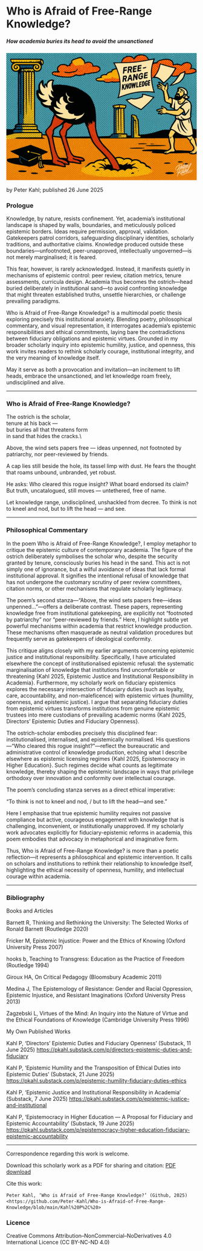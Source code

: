 # Who is Afraid of Free-Range Knowledge?
##### How academia buries its head to avoid the unsanctioned

![alt text](https://github.com/Peter-Kahl/Who-is-Afraid-of-Free-Range-Knowledge/blob/main/free-range-knowledge-2.jpg?raw=true)

by Peter Kahl; published 26 June 2025

### Prologue
Knowledge, by nature, resists confinement. Yet, academia’s institutional landscape is shaped by walls, boundaries, and meticulously policed epistemic borders. Ideas require permission, approval, validation. Gatekeepers patrol corridors, safeguarding disciplinary identities, scholarly traditions, and authoritative claims. Knowledge produced outside these boundaries—unfootnoted, peer-unapproved, intellectually ungoverned—is not merely marginalised; it is feared.

This fear, however, is rarely acknowledged. Instead, it manifests quietly in mechanisms of epistemic control: peer review, citation metrics, tenure assessments, curricula design. Academia thus becomes the ostrich—head buried deliberately in institutional sand—to avoid confronting knowledge that might threaten established truths, unsettle hierarchies, or challenge prevailing paradigms.

Who is Afraid of Free-Range Knowledge? is a multimodal poetic thesis exploring precisely this institutional anxiety. Blending poetry, philosophical commentary, and visual representation, it interrogates academia’s epistemic responsibilities and ethical commitments, laying bare the contradictions between fiduciary obligations and epistemic virtues. Grounded in my broader scholarly inquiry into epistemic humility, justice, and openness, this work invites readers to rethink scholarly courage, institutional integrity, and the very meaning of knowledge itself.

May it serve as both a provocation and invitation—an incitement to lift heads, embrace the unsanctioned, and let knowledge roam freely, undisciplined and alive.

---

### Who is Afraid of Free-Range Knowledge?

The ostrich is the scholar,\
tenure at his back —\
but buries all that threatens form\
in sand that hides the cracks.\


Above, the wind sets papers free —
ideas unpenned,
not footnoted by patriarchy,
nor peer-reviewed by friends.

A cap lies still beside the hole,
its tassel limp with dust.
He fears the thought that roams unbound,
unbranded, yet robust.


He asks: Who cleared this rogue insight?
What board endorsed its claim?
But truth, uncatalogued, still moves —
untethered, free of name.


Let knowledge range, undisciplined,
unshackled from decree.
To think is not to kneel and nod,
but to lift the head — and see.

---

### Philosophical Commentary

In the poem Who is Afraid of Free-Range Knowledge?, I employ metaphor to critique the epistemic culture of contemporary academia. The figure of the ostrich deliberately symbolises the scholar who, despite the security granted by tenure, consciously buries his head in the sand. This act is not simply one of ignorance, but a wilful avoidance of ideas that lack formal institutional approval. It signifies the intentional refusal of knowledge that has not undergone the customary scrutiny of peer review committees, citation norms, or other mechanisms that regulate scholarly legitimacy.

The poem’s second stanza—“Above, the wind sets papers free—ideas unpenned…”—offers a deliberate contrast. These papers, representing knowledge free from institutional gatekeeping, are explicitly not “footnoted by patriarchy” nor “peer-reviewed by friends.” Here, I highlight subtle yet powerful mechanisms within academia that restrict knowledge production. These mechanisms often masquerade as neutral validation procedures but frequently serve as gatekeepers of ideological conformity.

This critique aligns closely with my earlier arguments concerning epistemic justice and institutional responsibility. Specifically, I have articulated elsewhere the concept of institutionalised epistemic refusal: the systematic marginalisation of knowledge that institutions find uncomfortable or threatening {Kahl 2025, Epistemic Justice and Institutional Responsibility in Academia}. Furthermore, my scholarly work on fiduciary epistemics explores the necessary intersection of fiduciary duties (such as loyalty, care, accountability, and non-maleficence) with epistemic virtues (humility, openness, and epistemic justice). I argue that separating fiduciary duties from epistemic virtues transforms institutions from genuine epistemic trustees into mere custodians of prevailing academic norms {Kahl 2025, Directors’ Epistemic Duties and Fiduciary Openness}.

The ostrich-scholar embodies precisely this disciplined fear: institutionalised, internalised, and epistemically normalised. His questions—“Who cleared this rogue insight?”—reflect the bureaucratic and administrative control of knowledge production, echoing what I describe elsewhere as epistemic licensing regimes {Kahl 2025, Epistemocracy in Higher Education}. Such regimes decide what counts as legitimate knowledge, thereby shaping the epistemic landscape in ways that privilege orthodoxy over innovation and conformity over intellectual courage.

The poem’s concluding stanza serves as a direct ethical imperative:

“To think is not to kneel and nod, / but to lift the head—and see.”

Here I emphasise that true epistemic humility requires not passive compliance but active, courageous engagement with knowledge that is challenging, inconvenient, or institutionally unapproved. If my scholarly work advocates explicitly for fiduciary-epistemic reforms in academia, this poem embodies that advocacy in metaphorical and imaginative form.

Thus, Who is Afraid of Free-Range Knowledge? is more than a poetic reflection—it represents a philosophical and epistemic intervention. It calls on scholars and institutions to rethink their relationship to knowledge itself, highlighting the ethical necessity of openness, humility, and intellectual courage within academia.

---

### Bibliography

Books and Articles

Barnett R, Thinking and Rethinking the University: The Selected Works of Ronald Barnett (Routledge 2020)

Fricker M, Epistemic Injustice: Power and the Ethics of Knowing (Oxford University Press 2007)

hooks b, Teaching to Transgress: Education as the Practice of Freedom (Routledge 1994)

Giroux HA, On Critical Pedagogy (Bloomsbury Academic 2011)

Medina J, The Epistemology of Resistance: Gender and Racial Oppression, Epistemic Injustice, and Resistant Imaginations (Oxford University Press 2013)

Zagzebski L, Virtues of the Mind: An Inquiry into the Nature of Virtue and the Ethical Foundations of Knowledge (Cambridge University Press 1996)

My Own Published Works

Kahl P, ‘Directors’ Epistemic Duties and Fiduciary Openness’ (Substack, 11 June 2025)
<https://pkahl.substack.com/p/directors-epistemic-duties-and-fiduciary>

Kahl P, ‘Epistemic Humility and the Transposition of Ethical Duties into Epistemic Duties’ (Substack, 21 June 2025)
<https://pkahl.substack.com/p/epistemic-humility-fiduciary-duties-ethics>

Kahl P, ‘Epistemic Justice and Institutional Responsibility in Academia’ (Substack, 7 June 2025)
<https://pkahl.substack.com/p/epistemic-justice-and-institutional>

Kahl P, ‘Epistemocracy in Higher Education — A Proposal for Fiduciary and Epistemic Accountability’ (Substack, 19 June 2025)
<https://pkahl.substack.com/p/epistemocracy-higher-education-fiduciary-epistemic-accountability>

---

Correspondence regarding this work is welcome.

Download this scholarly work as a PDF for sharing and citation:
[PDF download](https://raw.githubusercontent.com/Peter-Kahl/Who-is-Afraid-of-Free-Range-Knowledge/master/Kahl%20P%2C%20Epistemic%20Gatekeepers%20and%20Epistemic%20Injustice%20by%20Design%20(26%20June%202025).pdf)


Cite this work:

```
Peter Kahl, ‘Who is Afraid of Free-Range Knowledge?’ (Github, 2025) <https://github.com/Peter-Kahl/Who-is-Afraid-of-Free-Range-Knowledge/blob/main/Kahl%20P%2C%20>
```

### Licence
Creative Commons Attribution–NonCommercial–NoDerivatives 4.0 International Licence (CC BY-NC-ND 4.0)

